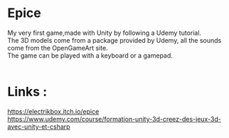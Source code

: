 # Epice
 
My very first game,made with Unity by following a Udemy tutorial.<br>
The 3D models come from a package provided by Udemy, all the sounds come from the OpenGameArt site.<br>
The game can be played with a keyboard or a gamepad.<br>
<br>
# Links :
https://electrikbox.itch.io/epice<br>
https://www.udemy.com/course/formation-unity-3d-creez-des-jeux-3d-avec-unity-et-csharp
